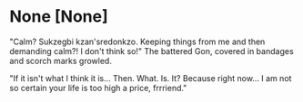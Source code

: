 # None [None]
"Calm? Sukzegbi kzan'sredonkzo. Keeping things from me and then demanding calm?! I don't think so!" The battered Gon, covered in bandages and scorch marks growled.

"If it isn't what I think it is... Then. What. Is. It? Because right now... I am not so certain your life is too high a price, frrriend."
